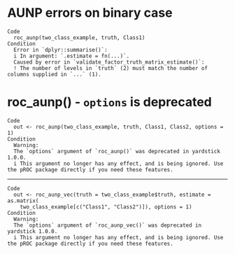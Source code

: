 # AUNP errors on binary case

    Code
      roc_aunp(two_class_example, truth, Class1)
    Condition
      Error in `dplyr::summarise()`:
      i In argument: `.estimate = fn(...)`.
      Caused by error in `validate_factor_truth_matrix_estimate()`:
      ! The number of levels in `truth` (2) must match the number of columns supplied in `...` (1).

# roc_aunp() - `options` is deprecated

    Code
      out <- roc_aunp(two_class_example, truth, Class1, Class2, options = 1)
    Condition
      Warning:
      The `options` argument of `roc_aunp()` was deprecated in yardstick 1.0.0.
      i This argument no longer has any effect, and is being ignored. Use the pROC package directly if you need these features.

---

    Code
      out <- roc_aunp_vec(truth = two_class_example$truth, estimate = as.matrix(
        two_class_example[c("Class1", "Class2")]), options = 1)
    Condition
      Warning:
      The `options` argument of `roc_aunp_vec()` was deprecated in yardstick 1.0.0.
      i This argument no longer has any effect, and is being ignored. Use the pROC package directly if you need these features.


